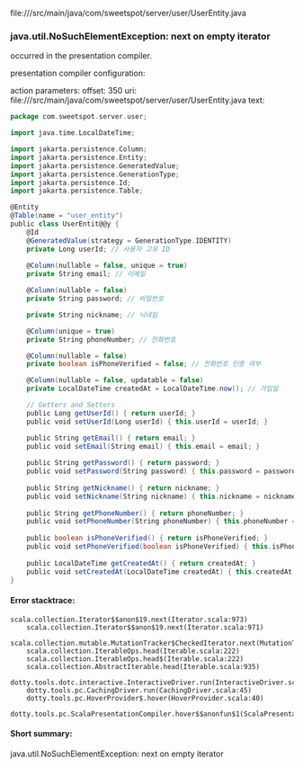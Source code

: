 file://<WORKSPACE>/src/main/java/com/sweetspot/server/user/UserEntity.java
### java.util.NoSuchElementException: next on empty iterator

occurred in the presentation compiler.

presentation compiler configuration:


action parameters:
offset: 350
uri: file://<WORKSPACE>/src/main/java/com/sweetspot/server/user/UserEntity.java
text:
```scala
package com.sweetspot.server.user;

import java.time.LocalDateTime;

import jakarta.persistence.Column;
import jakarta.persistence.Entity;
import jakarta.persistence.GeneratedValue;
import jakarta.persistence.GenerationType;
import jakarta.persistence.Id;
import jakarta.persistence.Table;

@Entity
@Table(name = "user_entity")
public class UserEntit@@y {
    @Id
    @GeneratedValue(strategy = GenerationType.IDENTITY)
    private Long userId; // 사용자 고유 ID
    
    @Column(nullable = false, unique = true)
    private String email; // 이메일

    @Column(nullable = false)
    private String password; // 비밀번호

    private String nickname; // 닉네임

    @Column(unique = true)
    private String phoneNumber; // 전화번호

    @Column(nullable = false)
    private boolean isPhoneVerified = false; // 전화번호 인증 여부

    @Column(nullable = false, updatable = false)
    private LocalDateTime createdAt = LocalDateTime.now(); // 가입일

    // Getters and Setters
    public Long getUserId() { return userId; } 
    public void setUserId(Long userId) { this.userId = userId; }

    public String getEmail() { return email; } 
    public void setEmail(String email) { this.email = email; }
    
    public String getPassword() { return password; } 
    public void setPassword(String password) { this.password = password; }
    
    public String getNickname() { return nickname; } 
    public void setNickname(String nickname) { this.nickname = nickname; }
    
    public String getPhoneNumber() { return phoneNumber; } 
    public void setPhoneNumber(String phoneNumber) { this.phoneNumber = phoneNumber; }
    
    public boolean isPhoneVerified() { return isPhoneVerified; } 
    public void setPhoneVerified(boolean isPhoneVerified) { this.isPhoneVerified = isPhoneVerified; }
    
    public LocalDateTime getCreatedAt() { return createdAt; } 
    public void setCreatedAt(LocalDateTime createdAt) { this.createdAt = createdAt; }
}

```



#### Error stacktrace:

```
scala.collection.Iterator$$anon$19.next(Iterator.scala:973)
	scala.collection.Iterator$$anon$19.next(Iterator.scala:971)
	scala.collection.mutable.MutationTracker$CheckedIterator.next(MutationTracker.scala:76)
	scala.collection.IterableOps.head(Iterable.scala:222)
	scala.collection.IterableOps.head$(Iterable.scala:222)
	scala.collection.AbstractIterable.head(Iterable.scala:935)
	dotty.tools.dotc.interactive.InteractiveDriver.run(InteractiveDriver.scala:164)
	dotty.tools.pc.CachingDriver.run(CachingDriver.scala:45)
	dotty.tools.pc.HoverProvider$.hover(HoverProvider.scala:40)
	dotty.tools.pc.ScalaPresentationCompiler.hover$$anonfun$1(ScalaPresentationCompiler.scala:389)
```
#### Short summary: 

java.util.NoSuchElementException: next on empty iterator